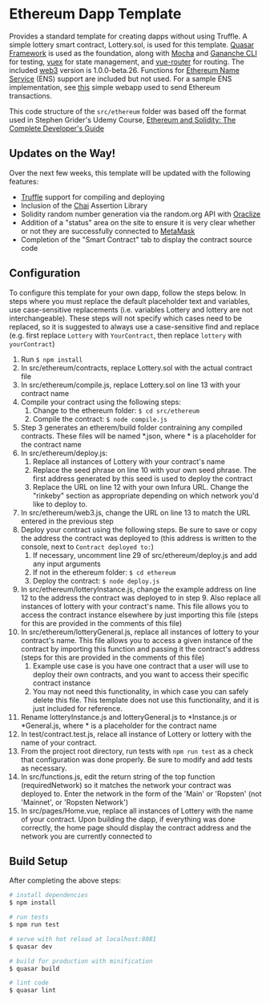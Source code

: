 # Ethereum Dapp Template
Provides a standard template for creating dapps without using Truffle. A simple lottery smart contract, Lottery.sol, is used for this template. [Quasar Framework](https://github.com/quasarframework/quasar) is used as the foundation, along with [Mocha](https://github.com/mochajs/mocha) and [Gananche CLI](https://github.com/trufflesuite/ganache-cli) for testing, [vuex](https://github.com/vuejs/vuex) for state management, and [vue-router](https://github.com/vuejs/vue-router) for routing. The included [web3](https://github.com/ethereum/web3.js) version is 1.0.0-beta.26. Functions for [Ethereum Name Service](https://ens.domains/) (ENS) support are included but not used. For a sample ENS implementation, see [this](https://github.com/mds1/send-eth-tx) simple webapp used to send Ethereum transactions.

This code structure of the `src/ethereum` folder was based off the format used in Stephen Grider's Udemy Course, [Ethereum and Solidity: The Complete Developer's Guide](https://www.udemy.com/ethereum-and-solidity-the-complete-developers-guide)

## Updates on the Way!
Over the next few weeks, this template will be updated with the following features:
* [Truffle](http://truffleframework.com/) support for compiling and deploying
* Inclusion of the [Chai](http://www.chaijs.com/) Assertion Library
* Solidity random number generation via the random.org API with [Oraclize](http://www.oraclize.it/)
* Addition of a "status" area on the site to ensure it is very clear whether or not they are successfully connected to [MetaMask](https://metamask.io/)
* Completion of the "Smart Contract" tab to display the contract source code

## Configuration
To configure this template for your own dapp, follow the steps below. In steps where you must replace the default placeholder text and variables, use case-sensitive replacements (i.e. variables Lottery and lottery are not interchangeable). These steps will not specify which cases need to be replaced, so it is suggested to always use a case-sensitive find and replace (e.g. first replace `Lottery` with `YourContract`, then replace `lottery` with `yourContract`)

1. Run `$ npm install`
2. In src/ethereum/contracts, replace Lottery.sol with the actual contract file
3. In src/ethereum/compile.js, replace Lottery.sol on line 13 with your contract name
4. Compile your contract using the following steps:
    1. Change to the ethereum folder: `$ cd src/ethereum`
    2. Compile the contract: `$ node compile.js`
5. Step 3 generates an etherem/build folder contraining any compiled contracts. These files will be named *.json, where * is a placeholder for the contract name
6. In src/ethereum/deploy.js:
    1. Replace all instances of Lottery with your contract's name
    2. Replace the seed phrase on line 10 with your own seed phrase. The first address generated by this seed is used to deploy the contract
    3. Replace the URL on line 12 with your own Infura URL. Change the "rinkeby" section as appropriate depending on which network you'd like to deploy to.
7. In src/ethereum/web3.js, change the URL on line 13 to match the URL entered in the previous step
8. Deploy your contract using the following steps. Be sure to save or copy the address the contract was deployed to (this address is written to the console, next to `Contract deployed to:`)
    1. If necessary, uncomment line 29 of src/ethereum/deploy.js and add any input arguments
    2. If not in the ethereum folder: `$ cd ethereum`
    2. Deploy the contract: `$ node deploy.js`
9. In src/ethereum/lotteryInstance.js, change the example address on line 12 to the address the contract was deployed to in step 9. Also replace all instances of lottery with your contract's name. This file allows you to access the contract instance elsewhere by just importing this file (steps for this are provided in the comments of this file)
10. In src/ethereum/lotteryGeneral.js, replace all instances of lottery to your contract's name. This file allows you to access a given instance of the contract by importing this function and passing it the contract's address (steps for this are provided in the comments of this file)
    1. Example use case is you have one contract that a user will use to deploy their own contracts, and you want to access their specific contract instance
    2. You may not need this functionality, in which case you can safely delete this file. This template does not use this functionality, and it is just included for reference.
11. Rename lotteryInstance.js and lotteryGeneral.js to *Instance.js or *General.js, where * is a placeholder for the contract name
12. In test/contract.test.js, relace all instance of Lottery or lottery with the name of your contract.
13. From the project root directory, run tests with `npm run test` as a check that configuration was done properly. Be sure to modify and add tests as necessary.
14. In src/functions.js, edit the return string of the top function (requiredNetwork) so it matches the network your contract was deployed to. Enter the network in the form of the 'Main' or 'Ropsten' (not 'Mainnet', or 'Ropsten Network')
15. In src/pages/Home.vue, replace all instances of Lottery with the name of your contract. Upon building the dapp, if everything was done correctly, the home page should display the contract address and the network you are currently connected to


## Build Setup
After completing the above steps:
``` bash
# install dependencies
$ npm install

# run tests
$ npm run test

# serve with hot reload at localhost:8081
$ quasar dev

# build for production with minification
$ quasar build

# lint code
$ quasar lint
```
